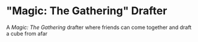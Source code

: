 # "Magic: The Gathering" Drafter
A _Magic: The Gathering_ drafter where friends can come together and draft a cube from afar
